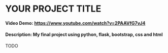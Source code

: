 # YOUR PROJECT TITLE
#### Video Demo: <https://www.youtube.com/watch?v=2PAAVfG7vJ4>
#### Description: My final project using python, flask, bootstrap, css and html
TODO